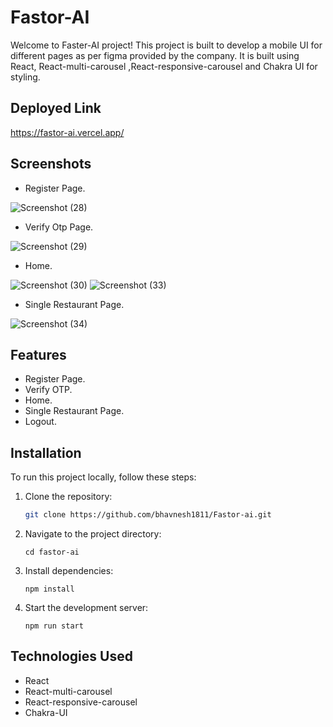 # Fastor-AI

Welcome to Faster-AI project! This project is built to develop a mobile UI for different pages as per figma provided by the company. It is built using React, React-multi-carousel ,React-responsive-carousel and Chakra UI for styling.

## Deployed Link
https://fastor-ai.vercel.app/

## Screenshots

- Register Page.

![Screenshot (28)](https://github.com/bhavnesh1811/Fastor-ai/assets/110032728/f67da7a4-f145-4401-9acc-a6e604b3eab6)

- Verify Otp Page.

![Screenshot (29)](https://github.com/bhavnesh1811/Fastor-ai/assets/110032728/f51168bf-50e3-4eb9-8c62-c2d401ec532d)

- Home.

![Screenshot (30)](https://github.com/bhavnesh1811/Fastor-ai/assets/110032728/dd16a970-760a-4575-8075-aa1b41ae2594)
![Screenshot (33)](https://github.com/bhavnesh1811/Fastor-ai/assets/110032728/6a9f01a7-718f-4a57-a606-5aa8ef89228e)

- Single Restaurant Page.

![Screenshot (34)](https://github.com/bhavnesh1811/Fastor-ai/assets/110032728/6ea8f014-cc0d-49e7-8bc8-4780be972df3)


## Features

- Register Page.
- Verify OTP.
- Home.
- Single Restaurant Page.
- Logout.

## Installation

To run this project locally, follow these steps:

1. Clone the repository:

    ```bash
    git clone https://github.com/bhavnesh1811/Fastor-ai.git
    ```
2. Navigate to the project directory:
    ```
    cd fastor-ai
    ```

3. Install dependencies:
    ```
    npm install
    ```

4. Start the development server:
    ```
    npm run start
    ```
## Technologies Used

- React
- React-multi-carousel
- React-responsive-carousel
- Chakra-UI
